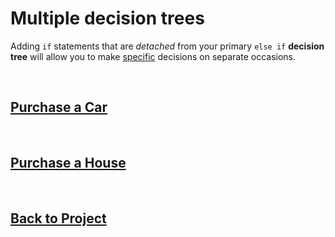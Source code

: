 # Multiple decision trees
Adding `if` statements that are *detached* from your primary `else if` **decision tree** will allow you to make <u>specific</u> decisions on separate occasions.

<br>

## [Purchase a Car](/../../tree/main/Projects/Program-Your-Life/Vehicle.md)

<br>

## [Purchase a House](/../../tree/main/Projects/Program-Your-Life/House.md)

<br>

## [Back to Project](/../../tree/main/Projects/Program-Your-Life/Program-Your-Life.md)